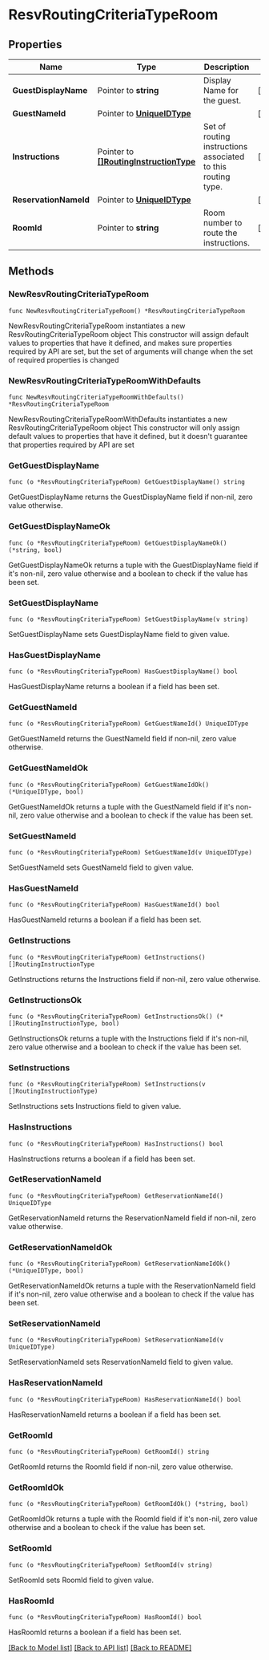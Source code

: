 # ResvRoutingCriteriaTypeRoom

## Properties

Name | Type | Description | Notes
------------ | ------------- | ------------- | -------------
**GuestDisplayName** | Pointer to **string** | Display Name for the guest. | [optional] 
**GuestNameId** | Pointer to [**UniqueIDType**](UniqueIDType.md) |  | [optional] 
**Instructions** | Pointer to [**[]RoutingInstructionType**](RoutingInstructionType.md) | Set of routing instructions associated to this routing type. | [optional] 
**ReservationNameId** | Pointer to [**UniqueIDType**](UniqueIDType.md) |  | [optional] 
**RoomId** | Pointer to **string** | Room number to route the instructions. | [optional] 

## Methods

### NewResvRoutingCriteriaTypeRoom

`func NewResvRoutingCriteriaTypeRoom() *ResvRoutingCriteriaTypeRoom`

NewResvRoutingCriteriaTypeRoom instantiates a new ResvRoutingCriteriaTypeRoom object
This constructor will assign default values to properties that have it defined,
and makes sure properties required by API are set, but the set of arguments
will change when the set of required properties is changed

### NewResvRoutingCriteriaTypeRoomWithDefaults

`func NewResvRoutingCriteriaTypeRoomWithDefaults() *ResvRoutingCriteriaTypeRoom`

NewResvRoutingCriteriaTypeRoomWithDefaults instantiates a new ResvRoutingCriteriaTypeRoom object
This constructor will only assign default values to properties that have it defined,
but it doesn't guarantee that properties required by API are set

### GetGuestDisplayName

`func (o *ResvRoutingCriteriaTypeRoom) GetGuestDisplayName() string`

GetGuestDisplayName returns the GuestDisplayName field if non-nil, zero value otherwise.

### GetGuestDisplayNameOk

`func (o *ResvRoutingCriteriaTypeRoom) GetGuestDisplayNameOk() (*string, bool)`

GetGuestDisplayNameOk returns a tuple with the GuestDisplayName field if it's non-nil, zero value otherwise
and a boolean to check if the value has been set.

### SetGuestDisplayName

`func (o *ResvRoutingCriteriaTypeRoom) SetGuestDisplayName(v string)`

SetGuestDisplayName sets GuestDisplayName field to given value.

### HasGuestDisplayName

`func (o *ResvRoutingCriteriaTypeRoom) HasGuestDisplayName() bool`

HasGuestDisplayName returns a boolean if a field has been set.

### GetGuestNameId

`func (o *ResvRoutingCriteriaTypeRoom) GetGuestNameId() UniqueIDType`

GetGuestNameId returns the GuestNameId field if non-nil, zero value otherwise.

### GetGuestNameIdOk

`func (o *ResvRoutingCriteriaTypeRoom) GetGuestNameIdOk() (*UniqueIDType, bool)`

GetGuestNameIdOk returns a tuple with the GuestNameId field if it's non-nil, zero value otherwise
and a boolean to check if the value has been set.

### SetGuestNameId

`func (o *ResvRoutingCriteriaTypeRoom) SetGuestNameId(v UniqueIDType)`

SetGuestNameId sets GuestNameId field to given value.

### HasGuestNameId

`func (o *ResvRoutingCriteriaTypeRoom) HasGuestNameId() bool`

HasGuestNameId returns a boolean if a field has been set.

### GetInstructions

`func (o *ResvRoutingCriteriaTypeRoom) GetInstructions() []RoutingInstructionType`

GetInstructions returns the Instructions field if non-nil, zero value otherwise.

### GetInstructionsOk

`func (o *ResvRoutingCriteriaTypeRoom) GetInstructionsOk() (*[]RoutingInstructionType, bool)`

GetInstructionsOk returns a tuple with the Instructions field if it's non-nil, zero value otherwise
and a boolean to check if the value has been set.

### SetInstructions

`func (o *ResvRoutingCriteriaTypeRoom) SetInstructions(v []RoutingInstructionType)`

SetInstructions sets Instructions field to given value.

### HasInstructions

`func (o *ResvRoutingCriteriaTypeRoom) HasInstructions() bool`

HasInstructions returns a boolean if a field has been set.

### GetReservationNameId

`func (o *ResvRoutingCriteriaTypeRoom) GetReservationNameId() UniqueIDType`

GetReservationNameId returns the ReservationNameId field if non-nil, zero value otherwise.

### GetReservationNameIdOk

`func (o *ResvRoutingCriteriaTypeRoom) GetReservationNameIdOk() (*UniqueIDType, bool)`

GetReservationNameIdOk returns a tuple with the ReservationNameId field if it's non-nil, zero value otherwise
and a boolean to check if the value has been set.

### SetReservationNameId

`func (o *ResvRoutingCriteriaTypeRoom) SetReservationNameId(v UniqueIDType)`

SetReservationNameId sets ReservationNameId field to given value.

### HasReservationNameId

`func (o *ResvRoutingCriteriaTypeRoom) HasReservationNameId() bool`

HasReservationNameId returns a boolean if a field has been set.

### GetRoomId

`func (o *ResvRoutingCriteriaTypeRoom) GetRoomId() string`

GetRoomId returns the RoomId field if non-nil, zero value otherwise.

### GetRoomIdOk

`func (o *ResvRoutingCriteriaTypeRoom) GetRoomIdOk() (*string, bool)`

GetRoomIdOk returns a tuple with the RoomId field if it's non-nil, zero value otherwise
and a boolean to check if the value has been set.

### SetRoomId

`func (o *ResvRoutingCriteriaTypeRoom) SetRoomId(v string)`

SetRoomId sets RoomId field to given value.

### HasRoomId

`func (o *ResvRoutingCriteriaTypeRoom) HasRoomId() bool`

HasRoomId returns a boolean if a field has been set.


[[Back to Model list]](../README.md#documentation-for-models) [[Back to API list]](../README.md#documentation-for-api-endpoints) [[Back to README]](../README.md)



